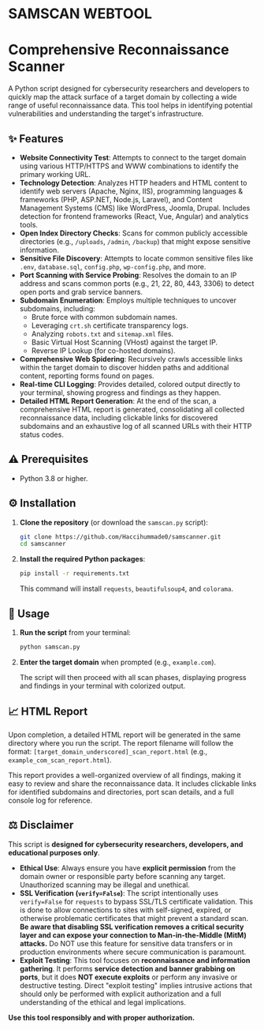 # SAMSCAN WEBTOOL 

# Comprehensive Reconnaissance Scanner
A Python script designed for cybersecurity researchers and developers to quickly map the attack surface of a target domain by collecting a wide range of useful reconnaissance data. This tool helps in identifying potential vulnerabilities and understanding the target's infrastructure.

## ✨ Features

*   **Website Connectivity Test**: Attempts to connect to the target domain using various HTTP/HTTPS and WWW combinations to identify the primary working URL.
*   **Technology Detection**: Analyzes HTTP headers and HTML content to identify web servers (Apache, Nginx, IIS), programming languages & frameworks (PHP, ASP.NET, Node.js, Laravel), and Content Management Systems (CMS) like WordPress, Joomla, Drupal. Includes detection for frontend frameworks (React, Vue, Angular) and analytics tools.
*   **Open Index Directory Checks**: Scans for common publicly accessible directories (e.g., `/uploads`, `/admin`, `/backup`) that might expose sensitive information.
*   **Sensitive File Discovery**: Attempts to locate common sensitive files like `.env`, `database.sql`, `config.php`, `wp-config.php`, and more.
*   **Port Scanning with Service Probing**: Resolves the domain to an IP address and scans common ports (e.g., 21, 22, 80, 443, 3306) to detect open ports and grab service banners.
*   **Subdomain Enumeration**: Employs multiple techniques to uncover subdomains, including:
    *   Brute force with common subdomain names.
    *   Leveraging `crt.sh` certificate transparency logs.
    *   Analyzing `robots.txt` and `sitemap.xml` files.
    *   Basic Virtual Host Scanning (VHost) against the target IP.
    *   Reverse IP Lookup (for co-hosted domains).
*   **Comprehensive Web Spidering**: Recursively crawls accessible links within the target domain to discover hidden paths and additional content, reporting forms found on pages.
*   **Real-time CLI Logging**: Provides detailed, colored output directly to your terminal, showing progress and findings as they happen.
*   **Detailed HTML Report Generation**: At the end of the scan, a comprehensive HTML report is generated, consolidating all collected reconnaissance data, including clickable links for discovered subdomains and an exhaustive log of all scanned URLs with their HTTP status codes.

## ⚠️ Prerequisites

*   Python 3.8 or higher.

## ⚙️ Installation

1.  **Clone the repository** (or download the `samscan.py` script):
    ```bash
    git clone https://github.com/Haccihummade0/samscanner.git
    cd samscanner
    ```
    
2.  **Install the required Python packages**:
    ```bash
    pip install -r requirements.txt
    ```
    This command will install `requests`, `beautifulsoup4`, and `colorama`.

## 🚀 Usage

1.  **Run the script** from your terminal:
    ```bash
    python samscan.py
    ```

2.  **Enter the target domain** when prompted (e.g., `example.com`).

    The script will then proceed with all scan phases, displaying progress and findings in your terminal with colorized output.

## 📈 HTML Report

Upon completion, a detailed HTML report will be generated in the same directory where you run the script. The report filename will follow the format: `[target_domain_underscored]_scan_report.html` (e.g., `example_com_scan_report.html`).

This report provides a well-organized overview of all findings, making it easy to review and share the reconnaissance data. It includes clickable links for identified subdomains and directories, port scan details, and a full console log for reference.

## ⚖️ Disclaimer

This script is **designed for cybersecurity researchers, developers, and educational purposes only**.

*   **Ethical Use**: Always ensure you have **explicit permission** from the domain owner or responsible party before scanning any target. Unauthorized scanning may be illegal and unethical.
*   **SSL Verification (`verify=False`)**: The script intentionally uses `verify=False` for `requests` to bypass SSL/TLS certificate validation. This is done to allow connections to sites with self-signed, expired, or otherwise problematic certificates that might prevent a standard scan. **Be aware that disabling SSL verification removes a critical security layer and can expose your connection to Man-in-the-Middle (MitM) attacks.** Do NOT use this feature for sensitive data transfers or in production environments where secure communication is paramount.
*   **Exploit Testing**: This tool focuses on **reconnaissance and information gathering**. It performs **service detection and banner grabbing on ports**, but it does **NOT execute exploits** or perform any invasive or destructive testing. Direct "exploit testing" implies intrusive actions that should only be performed with explicit authorization and a full understanding of the ethical and legal implications.

**Use this tool responsibly and with proper authorization.**
